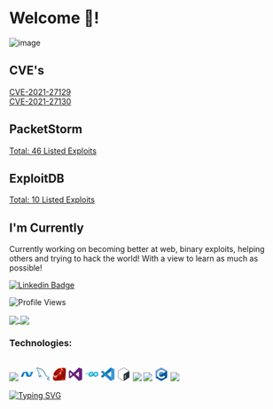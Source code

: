 # Welcome 👋!

![image](https://user-images.githubusercontent.com/5285547/150214639-d9154985-8abe-4d5e-907d-d368ef062c0d.png)


## CVE's
[CVE-2021-27129](https://cve.mitre.org/cgi-bin/cvename.cgi?name=CVE-2021-27129)  
[CVE-2021-27130](CVE-2021-27130)

## PacketStorm
[Total: 46 Listed Exploits](https://packetstormsecurity.com/files/author/15431/)

## ExploitDB
[Total: 10 Listed Exploits](https://www.exploit-db.com/search?e_author=richard+jones)


## I'm Currently

Currently working on becoming better at web, binary exploits, helping others and trying to hack the world! With a view to learn as much as possible! 

[![Linkedin Badge](https://img.shields.io/badge/-richardjones-blue?style=flat-square&logo=Linkedin&logoColor=white&link=https://www.linkedin.com/in/richard-jones-2a8934a2/)](https://www.linkedin.com/in/richard-jones-2a8934a2/)

![Profile Views](https://komarev.com/ghpvc/?username=assassinukg&color=green)


<a href="">
  <img align="center" src="https://github-readme-stats.vercel.app/api?username=assassinukg&line_height=33&layout=compact&theme=dark" />
</a>

<a href="">
  <img align="center" src="https://github-readme-stats.vercel.app/api/top-langs/?username=assassinukg&&hide=cmake&langs_count=4&line_height=35&theme=dark" />
</a>

### Technologies:
<div style="display: inline_block"><br>
  <code><img height="25" src="https://cdn.jsdelivr.net/gh/devicons/devicon/icons/javascript/javascript-original.svg"></code>
  <code><img height="25" src="https://github.com/devicons/devicon/blob/v2.14.0/icons/dot-net/dot-net-original.svg"></code>
  <code><img height="25" src="https://github.com/devicons/devicon/blob/v2.14.0/icons/mysql/mysql-original.svg"></code>
  <code><img height="25" src="https://github.com/devicons/devicon/blob/v2.14.0/icons/ruby/ruby-original.svg"></code>
  <code><img height="25" src="https://github.com/devicons/devicon/blob/v2.14.0/icons/visualstudio/visualstudio-plain.svg"></code>
  <code><img height="25" src="https://github.com/devicons/devicon/blob/v2.14.0/icons/go/go-original-wordmark.svg"></code>
  <code><img height="25" src="https://github.com/devicons/devicon/blob/v2.14.0/icons/vscode/vscode-original.svg"></code>
  <code><img height="25" src="https://github.com/devicons/devicon/blob/v2.14.0/icons/bash/bash-original.svg"></code>
  <code><img height="25" src="https://cdn.jsdelivr.net/gh/devicons/devicon/icons/html5/html5-original.svg"></code>
  <code><img height="25" src="https://cdn.jsdelivr.net/gh/devicons/devicon/icons/css3/css3-original.svg"></code>
  <code><img height="25" src="https://raw.githubusercontent.com/devicons/devicon/v2.14.0/icons/c/c-original.svg"></code>
  <code><img height="25" src="https://cdn.jsdelivr.net/gh/devicons/devicon/icons/linux/linux-original.svg"></code>
</div>

[![Typing SVG](https://readme-typing-svg.herokuapp.com?color=%2336BCF7&lines=Work+smarter%2C+not+harder)](https://git.io/typing-svg)

<!--
Here are some ideas to get you started:

- 🔭 I’m currently working on ...
- 🌱 I’m currently learning ...
- 👯 I’m looking to collaborate on ...
- 🤔 I’m looking for help with ...
- 💬 Ask me about ...
- 📫 How to reach me: ...
- 😄 Pronouns: ...
- ⚡ Fun fact: ...
-->
